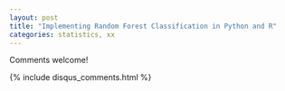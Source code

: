 ```yaml
---
layout: post
title: "Implementing Random Forest Classification in Python and R"
categories: statistics, xx
---
```

 

Comments welcome!

{% include disqus_comments.html %}
